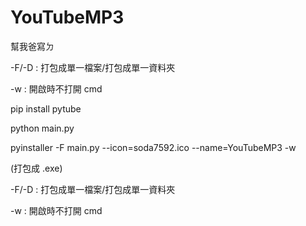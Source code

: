 # YouTubeMP3
幫我爸寫ㄉ

-F/-D : 打包成單一檔案/打包成單一資料夾

-w : 開啟時不打開 cmd

pip install pytube

python main.py

pyinstaller -F main.py --icon=soda7592.ico --name=YouTubeMP3 -w

(打包成 .exe)

-F/-D : 打包成單一檔案/打包成單一資料夾

-w : 開啟時不打開 cmd
